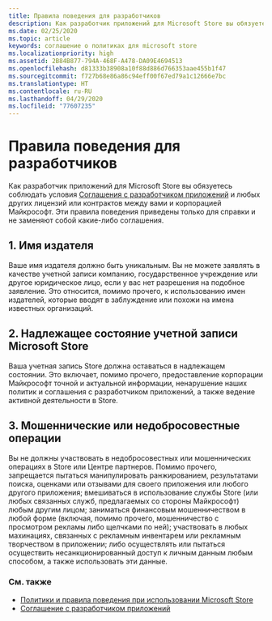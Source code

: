 ```yaml
---
title: Правила поведения для разработчиков
description: Как разработчик приложений для Microsoft Store вы обязуетесь соблюдать условия Соглашения с разработчиком приложений и любых других лицензий или контрактов между вами и корпорацией Майкрософт.
ms.date: 02/25/2020
ms.topic: article
keywords: соглашение о политиках для microsoft store
ms.localizationpriority: high
ms.assetid: 2B84B877-794A-468F-A478-DA09E4694513
ms.openlocfilehash: d81333b38908a10f88d886d766353aae455b1f47
ms.sourcegitcommit: f727b68e86a86c94eff00f67ed79a1c12666e7bc
ms.translationtype: HT
ms.contentlocale: ru-RU
ms.lasthandoff: 04/29/2020
ms.locfileid: "77607235"
---
```

# <a name="developer-code-of-conduct"></a>Правила поведения для разработчиков

Как разработчик приложений для Microsoft Store вы обязуетесь соблюдать условия [Соглашения с разработчиком приложений](https://docs.microsoft.com/legal/windows/agreements/app-developer-agreement) и любых других лицензий или контрактов между вами и корпорацией Майкрософт. Эти правила поведения приведены только для справки и не заменяют собой какие-либо соглашения.


## <a name="1-publisher-name"></a>1. Имя издателя

Ваше имя издателя должно быть уникальным. Вы не можете заявлять в качестве учетной записи компанию, государственное учреждение или другое юридическое лицо, если у вас нет разрешения на подобное заявление. Это относится, помимо прочего, к использованию имен издателей, которые вводят в заблуждение или похожи на имена известных организаций.


## <a name="2-store-account-in-good-standing"></a>2. Надлежащее состояние учетной записи Microsoft Store

Ваша учетная запись Store должна оставаться в надлежащем состоянии. Это включает, помимо прочего, предоставление корпорации Майкрософт точной и актуальной информации, ненарушение наших политик и соглашения с разработчиком приложений, а также ведение активной деятельности в Store.


## <a name="3-fraudulent-or-dishonest-activities"></a>3. Мошеннические или недобросовестные операции

Вы не должны участвовать в недобросовестных или мошеннических операциях в Store или Центре партнеров. Помимо прочего, запрещается пытаться манипулировать ранжированием, результатами поиска, оценками или отзывами для своего приложения или любого другого приложения; вмешиваться в использование службы Store (или любых связанных служб, предлагаемых со стороны Майкрософт) любым другим лицом; заниматься финансовым мошенничеством в любой форме (включая, помимо прочего, мошенничество с просмотром рекламы либо щелчками по ней); участвовать в любых махинациях, связанных с рекламным инвентарем или рекламным творчеством в приложении; либо осуществлять или пытаться осуществить несанкционированный доступ к личным данным любым способом, а также использовать эти данные.


### <a name="see-also"></a>См. также

- [Политики и правила поведения при использовании Microsoft Store](store-policies-and-code-of-conduct.md)
- [Соглашение с разработчиком приложений](https://docs.microsoft.com/legal/windows/agreements/app-developer-agreement)